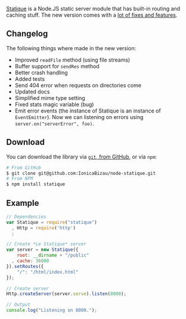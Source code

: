 [Statique](https://github.com/IonicaBizau/node-statique) is a Node.JS static server module that has built-in routing and caching stuff.  The new version comes with a [lot of fixes and features](https://github.com/IonicaBizau/node-statique/issues).

## Changelog

The following things where made in the new version:

 - Improved `readFile` method (using file streams)
 - Buffer support for `sendRes` method
 - Better crash handling
 - Added tests
 - Send 404 error when requests on directories come
 - Updated docs
 - Simplified mime type setting
 - Fixed stats magic variable (bug)
 - Emit error events (the instance of Statique is an instance of `EventEmitter`). Now we can listening on errors using `server.on("serverError", foo)`.


## Download

You can download the library via [`git`, from GitHub](https://github.com/IonicaBizau/node-statique), or via `npm`:

```sh
# From GitHub
$ git clone git@github.com:IonicaBizau/node-statique.git
# From NPM
$ npm install statique
```

## Example

```js
// Dependencies
var Statique = require("statique")
  , Http = require('http')
  ;

// Create *Le Statique* server
var server = new Statique({
    root: __dirname + "/public"
  , cache: 36000
}).setRoutes({
    "/": "/html/index.html"
});

// Create server
Http.createServer(server.serve).listen(8000);

// Output
console.log("Listening on 8000.");
```